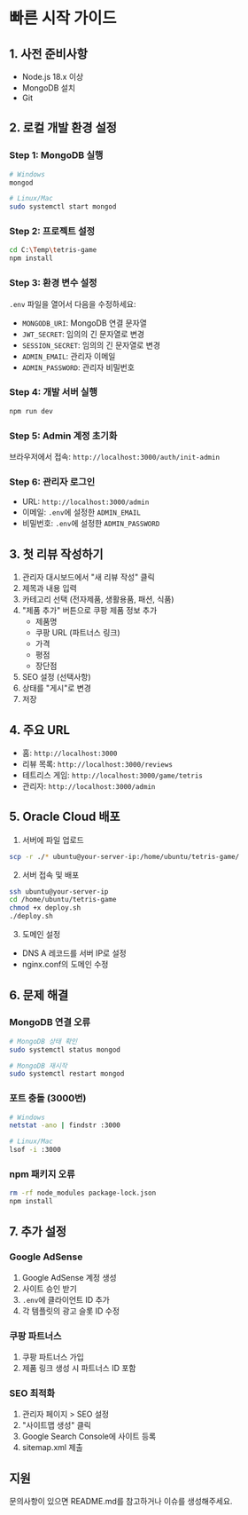 # 빠른 시작 가이드

## 1. 사전 준비사항
- Node.js 18.x 이상
- MongoDB 설치
- Git

## 2. 로컬 개발 환경 설정

### Step 1: MongoDB 실행
```bash
# Windows
mongod

# Linux/Mac
sudo systemctl start mongod
```

### Step 2: 프로젝트 설정
```bash
cd C:\Temp\tetris-game
npm install
```

### Step 3: 환경 변수 설정
`.env` 파일을 열어서 다음을 수정하세요:
- `MONGODB_URI`: MongoDB 연결 문자열
- `JWT_SECRET`: 임의의 긴 문자열로 변경
- `SESSION_SECRET`: 임의의 긴 문자열로 변경
- `ADMIN_EMAIL`: 관리자 이메일
- `ADMIN_PASSWORD`: 관리자 비밀번호

### Step 4: 개발 서버 실행
```bash
npm run dev
```

### Step 5: Admin 계정 초기화
브라우저에서 접속: `http://localhost:3000/auth/init-admin`

### Step 6: 관리자 로그인
- URL: `http://localhost:3000/admin`
- 이메일: `.env`에 설정한 `ADMIN_EMAIL`
- 비밀번호: `.env`에 설정한 `ADMIN_PASSWORD`

## 3. 첫 리뷰 작성하기

1. 관리자 대시보드에서 "새 리뷰 작성" 클릭
2. 제목과 내용 입력
3. 카테고리 선택 (전자제품, 생활용품, 패션, 식품)
4. "제품 추가" 버튼으로 쿠팡 제품 정보 추가
   - 제품명
   - 쿠팡 URL (파트너스 링크)
   - 가격
   - 평점
   - 장단점
5. SEO 설정 (선택사항)
6. 상태를 "게시"로 변경
7. 저장

## 4. 주요 URL

- 홈: `http://localhost:3000`
- 리뷰 목록: `http://localhost:3000/reviews`
- 테트리스 게임: `http://localhost:3000/game/tetris`
- 관리자: `http://localhost:3000/admin`

## 5. Oracle Cloud 배포

1. 서버에 파일 업로드
```bash
scp -r ./* ubuntu@your-server-ip:/home/ubuntu/tetris-game/
```

2. 서버 접속 및 배포
```bash
ssh ubuntu@your-server-ip
cd /home/ubuntu/tetris-game
chmod +x deploy.sh
./deploy.sh
```

3. 도메인 설정
- DNS A 레코드를 서버 IP로 설정
- nginx.conf의 도메인 수정

## 6. 문제 해결

### MongoDB 연결 오류
```bash
# MongoDB 상태 확인
sudo systemctl status mongod

# MongoDB 재시작
sudo systemctl restart mongod
```

### 포트 충돌 (3000번)
```bash
# Windows
netstat -ano | findstr :3000

# Linux/Mac
lsof -i :3000
```

### npm 패키지 오류
```bash
rm -rf node_modules package-lock.json
npm install
```

## 7. 추가 설정

### Google AdSense
1. Google AdSense 계정 생성
2. 사이트 승인 받기
3. `.env`에 클라이언트 ID 추가
4. 각 템플릿의 광고 슬롯 ID 수정

### 쿠팡 파트너스
1. 쿠팡 파트너스 가입
2. 제품 링크 생성 시 파트너스 ID 포함

### SEO 최적화
1. 관리자 페이지 > SEO 설정
2. "사이트맵 생성" 클릭
3. Google Search Console에 사이트 등록
4. sitemap.xml 제출

## 지원

문의사항이 있으면 README.md를 참고하거나 이슈를 생성해주세요.
